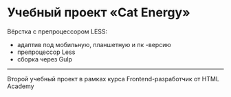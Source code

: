 Учебный проект «Cat Energy»
==============
Вёрстка с препроцессором LESS:
* адаптив под мобильную, планшетную и пк -версию
* препроцессор Less
* сборка через Gulp
---
Второй учебный проект в рамках курса Frontend-разработчик от HTML Academy

